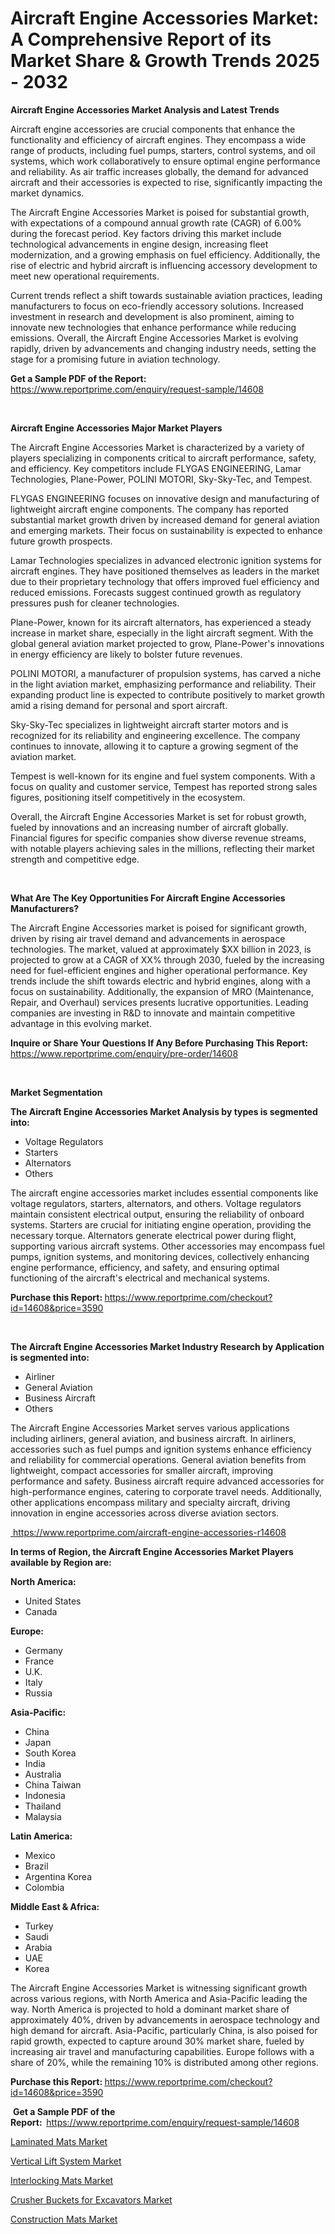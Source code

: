 <p><h1>Aircraft Engine Accessories Market: A Comprehensive Report of its Market Share & Growth Trends 2025 - 2032</h1></p><p><strong>Aircraft Engine Accessories Market Analysis and Latest Trends</strong></p>
<p><p>Aircraft engine accessories are crucial components that enhance the functionality and efficiency of aircraft engines. They encompass a wide range of products, including fuel pumps, starters, control systems, and oil systems, which work collaboratively to ensure optimal engine performance and reliability. As air traffic increases globally, the demand for advanced aircraft and their accessories is expected to rise, significantly impacting the market dynamics.</p><p>The Aircraft Engine Accessories Market is poised for substantial growth, with expectations of a compound annual growth rate (CAGR) of 6.00% during the forecast period. Key factors driving this market include technological advancements in engine design, increasing fleet modernization, and a growing emphasis on fuel efficiency. Additionally, the rise of electric and hybrid aircraft is influencing accessory development to meet new operational requirements.</p><p>Current trends reflect a shift towards sustainable aviation practices, leading manufacturers to focus on eco-friendly accessory solutions. Increased investment in research and development is also prominent, aiming to innovate new technologies that enhance performance while reducing emissions. Overall, the Aircraft Engine Accessories Market is evolving rapidly, driven by advancements and changing industry needs, setting the stage for a promising future in aviation technology.</p></p>
<p><strong>Get a Sample PDF of the Report:&nbsp;</strong> <a href="https://www.reportprime.com/enquiry/request-sample/14608?utm_campaign=3212&utm_medium=2&utm_source=Github&utm_content=ia&utm_term=20032025&utm_id=aircraft-engine-accessories">https://www.reportprime.com/enquiry/request-sample/14608</a></p>
<p>&nbsp;</p>
<p><strong>Aircraft Engine Accessories Major Market Players</strong></p>
<p><p>The Aircraft Engine Accessories Market is characterized by a variety of players specializing in components critical to aircraft performance, safety, and efficiency. Key competitors include FLYGAS ENGINEERING, Lamar Technologies, Plane-Power, POLINI MOTORI, Sky-Sky-Tec, and Tempest. </p><p>FLYGAS ENGINEERING focuses on innovative design and manufacturing of lightweight aircraft engine components. The company has reported substantial market growth driven by increased demand for general aviation and emerging markets. Their focus on sustainability is expected to enhance future growth prospects.</p><p>Lamar Technologies specializes in advanced electronic ignition systems for aircraft engines. They have positioned themselves as leaders in the market due to their proprietary technology that offers improved fuel efficiency and reduced emissions. Forecasts suggest continued growth as regulatory pressures push for cleaner technologies.</p><p>Plane-Power, known for its aircraft alternators, has experienced a steady increase in market share, especially in the light aircraft segment. With the global general aviation market projected to grow, Plane-Power's innovations in energy efficiency are likely to bolster future revenues.</p><p>POLINI MOTORI, a manufacturer of propulsion systems, has carved a niche in the light aviation market, emphasizing performance and reliability. Their expanding product line is expected to contribute positively to market growth amid a rising demand for personal and sport aircraft.</p><p>Sky-Sky-Tec specializes in lightweight aircraft starter motors and is recognized for its reliability and engineering excellence. The company continues to innovate, allowing it to capture a growing segment of the aviation market.</p><p>Tempest is well-known for its engine and fuel system components. With a focus on quality and customer service, Tempest has reported strong sales figures, positioning itself competitively in the ecosystem.</p><p>Overall, the Aircraft Engine Accessories Market is set for robust growth, fueled by innovations and an increasing number of aircraft globally. Financial figures for specific companies show diverse revenue streams, with notable players achieving sales in the millions, reflecting their market strength and competitive edge.</p></p>
<p>&nbsp;</p>
<p><strong>What Are The Key Opportunities For Aircraft Engine Accessories Manufacturers?</strong></p>
<p><p>The Aircraft Engine Accessories market is poised for significant growth, driven by rising air travel demand and advancements in aerospace technologies. The market, valued at approximately $XX billion in 2023, is projected to grow at a CAGR of XX% through 2030, fueled by the increasing need for fuel-efficient engines and higher operational performance. Key trends include the shift towards electric and hybrid engines, along with a focus on sustainability. Additionally, the expansion of MRO (Maintenance, Repair, and Overhaul) services presents lucrative opportunities. Leading companies are investing in R&D to innovate and maintain competitive advantage in this evolving market.</p></p>
<p><strong>Inquire or Share Your Questions If Any Before Purchasing This Report:</strong> <a href="https://www.reportprime.com/enquiry/pre-order/14608?utm_campaign=3212&utm_medium=2&utm_source=Github&utm_content=ia&utm_term=20032025&utm_id=aircraft-engine-accessories">https://www.reportprime.com/enquiry/pre-order/14608</a></p>
<p>&nbsp;</p>
<p><strong>Market Segmentation</strong></p>
<p><strong>The Aircraft Engine Accessories Market Analysis by types is segmented into:</strong></p>
<p><ul><li>Voltage Regulators</li><li>Starters</li><li>Alternators</li><li>Others</li></ul></p>
<p><p>The aircraft engine accessories market includes essential components like voltage regulators, starters, alternators, and others. Voltage regulators maintain consistent electrical output, ensuring the reliability of onboard systems. Starters are crucial for initiating engine operation, providing the necessary torque. Alternators generate electrical power during flight, supporting various aircraft systems. Other accessories may encompass fuel pumps, ignition systems, and monitoring devices, collectively enhancing engine performance, efficiency, and safety, and ensuring optimal functioning of the aircraft's electrical and mechanical systems.</p></p>
<p><strong>Purchase this Report:&nbsp;</strong><a href="https://www.reportprime.com/checkout?id=14608&price=3590&utm_campaign=3212&utm_medium=2&utm_source=Github&utm_content=ia&utm_term=20032025&utm_id=aircraft-engine-accessories">https://www.reportprime.com/checkout?id=14608&price=3590</a></p>
<p>&nbsp;</p>
<p><strong>The Aircraft Engine Accessories Market Industry Research by Application is segmented into:</strong></p>
<p><ul><li>Airliner</li><li>General Aviation</li><li>Business Aircraft</li><li>Others</li></ul></p>
<p><p>The Aircraft Engine Accessories Market serves various applications including airliners, general aviation, and business aircraft. In airliners, accessories such as fuel pumps and ignition systems enhance efficiency and reliability for commercial operations. General aviation benefits from lightweight, compact accessories for smaller aircraft, improving performance and safety. Business aircraft require advanced accessories for high-performance engines, catering to corporate travel needs. Additionally, other applications encompass military and specialty aircraft, driving innovation in engine accessories across diverse aviation sectors.</p></p>
<p><a href="https://www.reportprime.com/aircraft-engine-accessories-r14608?utm_campaign=3212&utm_medium=2&utm_source=Github&utm_content=ia&utm_term=20032025&utm_id=aircraft-engine-accessories">&nbsp;https://www.reportprime.com/aircraft-engine-accessories-r14608</a></p>
<p><strong>In terms of Region, the Aircraft Engine Accessories Market Players available by Region are:</strong></p>
<p>
    <p> <strong> North America: </strong>
        <ul>
            <li>United States</li>
            <li>Canada</li>
        </ul>
        </p> 
    <p> <strong> Europe: </strong>
        <ul>
            <li>Germany</li>
            <li>France</li>
            <li>U.K.</li>
            <li>Italy</li>
            <li>Russia</li>
        </ul>
        </p> 
    <p> <strong> Asia-Pacific: </strong>
        <ul>
            <li>China</li>
            <li>Japan</li>
            <li>South Korea</li>
            <li>India</li>
            <li>Australia</li>
            <li>China Taiwan</li>
            <li>Indonesia</li>
            <li>Thailand</li>
            <li>Malaysia</li>
        </ul>
        </p> 
    <p> <strong> Latin America: </strong>
        <ul>
            <li>Mexico</li>
            <li>Brazil</li>
            <li>Argentina Korea</li>
            <li>Colombia</li>
        </ul>
        </p> 
    <p> <strong> Middle East & Africa: </strong>
        <ul>
            <li>Turkey</li>
            <li>Saudi</li>
            <li>Arabia</li>
            <li>UAE</li>
            <li>Korea</li>
        </ul>
    </p>
    </p>
<p><p>The Aircraft Engine Accessories Market is witnessing significant growth across various regions, with North America and Asia-Pacific leading the way. North America is projected to hold a dominant market share of approximately 40%, driven by advancements in aerospace technology and high demand for aircraft. Asia-Pacific, particularly China, is also poised for rapid growth, expected to capture around 30% market share, fueled by increasing air travel and manufacturing capabilities. Europe follows with a share of 20%, while the remaining 10% is distributed among other regions.</p></p>
<p><strong>Purchase this Report: </strong><a href="https://www.reportprime.com/checkout?id=14608&price=3590&utm_campaign=3212&utm_medium=2&utm_source=Github&utm_content=ia&utm_term=20032025&utm_id=aircraft-engine-accessories">https://www.reportprime.com/checkout?id=14608&price=3590</a></p>
<p>&nbsp;<strong>Get a Sample PDF of the Report:&nbsp;&nbsp;</strong><a href="https://www.reportprime.com/enquiry/request-sample/14608?utm_campaign=3212&utm_medium=2&utm_source=Github&utm_content=ia&utm_term=20032025&utm_id=aircraft-engine-accessories">https://www.reportprime.com/enquiry/request-sample/14608</a></p>
<p><strong></strong></p>
<p><p><a href="https://www.linkedin.com/pulse/assessing-effect-ofcompany-thelaminated-mats-market-pzcse?utm_campaign=3212&utm_medium=2&utm_source=Github&utm_content=ia&utm_term=20032025&utm_id=aircraft-engine-accessories">Laminated Mats Market</a></p><p><a href="https://www.linkedin.com/pulse/vertical-lift-system-market-size-revenue-growth-projected-3qz6e?utm_campaign=3212&utm_medium=2&utm_source=Github&utm_content=ia&utm_term=20032025&utm_id=aircraft-engine-accessories">Vertical Lift System Market</a></p><p><a href="https://www.linkedin.com/pulse/interlocking-mats-market-expansion-forecast-89-cagr-from-a6age?utm_campaign=3212&utm_medium=2&utm_source=Github&utm_content=ia&utm_term=20032025&utm_id=aircraft-engine-accessories">Interlocking Mats Market</a></p><p><a href="https://www.linkedin.com/pulse/crusher-buckets-excavators-market-overview-products-services-3zoge?utm_campaign=3212&utm_medium=2&utm_source=Github&utm_content=ia&utm_term=20032025&utm_id=aircraft-engine-accessories">Crusher Buckets for Excavators Market</a></p><p><a href="https://www.linkedin.com/pulse/market-size-trends-construction-mats-101-cagr-expected-from-t53ve?utm_campaign=3212&utm_medium=2&utm_source=Github&utm_content=ia&utm_term=20032025&utm_id=aircraft-engine-accessories">Construction Mats Market</a></p></p>